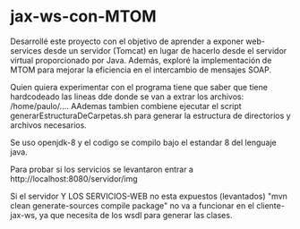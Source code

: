 # jax-ws-con-MTOM

Desarrollé este proyecto con el objetivo de aprender a exponer  web-services desde un servidor (Tomcat) en lugar de hacerlo desde el servidor virtual proporcionado por Java. Además, exploré la implementación de MTOM para mejorar la eficiencia en el intercambio de mensajes SOAP.

Quien quiera experimentar con el programa tiene que saber que tiene hardcodeado las lineas dde donde se van a extrar los archivos: /home/paulo/....
AAdemas tambien combiene ejecutar el script generarEstructuraDeCarpetas.sh para generar la estructura de directorios y archivos necesarios.

Se uso openjdk-8 y el codigo se compilo bajo el estandar 8 del lenguaje java.

Para probar si los servicios se levantaron entrar a http://localhost:8080/servidor/img

Si el servidor Y LOS SERVICIOS-WEB no esta expuestos (levantados) "mvn clean generate-sources compile package" no va a funcionar en el cliente-jax-ws, ya que necesita de los wsdl para generar las clases.
